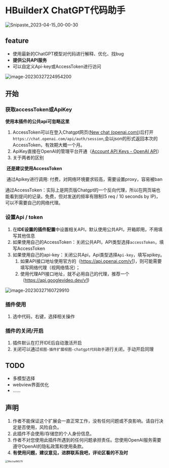 # HBuilderX ChatGPT代码助手

![Snipaste_2023-04-15_00-00-30](https://blog-1252832257.cos.ap-shanghai.myqcloud.com/Snipaste_2023-04-15_00-00-30.jpg)

## feature

- 使用最新的ChatGPT模型对代码进行解释、优化、找bug
- **提供公共API服务**
- 可以自定义Api-key或AccessToken进行访问

![image-20230327224954200](https://blog-1252832257.cos.ap-shanghai.myqcloud.com/image-20230327224954200.png)

## 开始
### 获取accessToken或ApiKey

**使用本插件的公共api可忽略这里**

1. AccessToken可以在登入Chatgpt网页([New chat (openai.com)](https://chat.openai.com/chat))后打开`https://chat.openai.com/api/auth/session`,会以json的形式返回本次的AccessToken，有效期大概一个月。
2. ApiKey直接在OpenAI的管理平台开通（[Account API Keys - OpenAI API](https://platform.openai.com/account/api-keys)）
3. 关于两者的区别

​		**还是建议使用AccessToken**

​		通过Apikey进行调用: 付费，对网络环境要求较高，需要设置proxy，容易被ban

​		通过AccessToken：实际上是网页版Chatgpt的一个反向代理，所以在网页端也能看到提问的记录。免费，但对发送的频率有限制(5 req / 10 seconds by IP)，可以不需要自己的网络代理。

### 设置Api / token

1. 在**IDE设置的插件配置**中设置相关API，默认使用公共API，开箱即用，不用填写其他信息
2. 如果使用自己的AccessToken：关闭公共API，API类型选择`accessToken`，填写AccessToken
3. 如果使用自己的api-key：关闭公共Api，Api类型选择`Api-key`，填写apikey。
   1. 如果API接口地址使用官方的（https://api.openai.com/v1)，则可能需要填写网络代理（视网络情况）；
   2. 使用代理API接口地址，就不必用自己的代理，推荐一个（https://api.googlevideo.dev/v1)

![image-20230327160729910](https://blog-1252832257.cos.ap-shanghai.myqcloud.com/image-20230327160729910.png)

### 插件使用

1. 选中代码，右键，选择相关操作



### 插件的关闭/开启

1. 插件默认在打开IDE后自动激活开启
2. 关闭可以通过`视图-插件扩展视图-chatgpt代码助手`进行关闭，手动开启同理



## TODO
- 多模型选择
- webview界面优化  
- ......

## 声明

1. 作者不能保证这个扩展会一直正常工作，没有任何问题或不良影响。请自行决定是否使用，风险自负。
2. 此插件不会使用/存储您的个人身份信息。
3. 作者不对您使用此插件所遇到的任何问题承担责任。您使用OpenAI服务需要遵守OpenAI的隐私政策和使用条款。
4. **有使用问题，建议意见，进群联系我吧，评论区看的不及时**

<img src="https://blog-1252832257.cos.ap-shanghai.myqcloud.com/WechatIMG79.jpeg" alt="WechatIMG79" style="zoom:50%;" />
